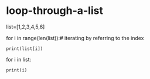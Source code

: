  # loop-through-a-list 
 list=[1,2,3,4,5,6]

for i in range(len(list)):# iterating by referring to the index

    print(list[i])

for i in list:

    print(i)
